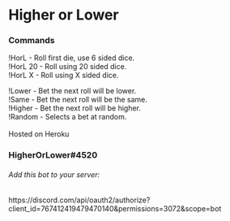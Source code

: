 # Higher or Lower
 
<h3>Commands</h2>
<p>
!HorL - Roll first die, use 6 sided dice.<br>
!HorL 20 - Roll using 20 sided dice.<br>
!HorL X - Roll using X sided dice.<br>

!Lower - Bet the next roll will be lower.<br>
!Same - Bet the next roll will be the same.<br>
!Higher - Bet the next roll will be higher.<br>
!Random - Selects a bet at random.<br>
<br>
Hosted on Heroku
</p>

<h3>HigherOrLower#4520</h3>

<h6>Add this bot to your server:</h6>
https://discord.com/api/oauth2/authorize?client_id=767412419479470140&permissions=3072&scope=bot
